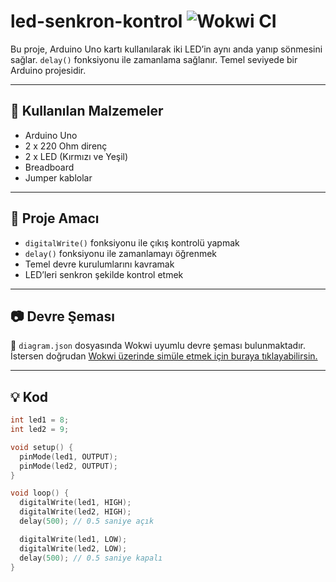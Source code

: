 # led-senkron-kontrol ![Wokwi CI](https://github.com/robotdevre/led_blink/actions/workflows/wokwi.yml/badge.svg)

Bu proje, Arduino Uno kartı kullanılarak iki LED’in aynı anda yanıp sönmesini sağlar. `delay()` fonksiyonu ile zamanlama sağlanır. Temel seviyede bir Arduino projesidir.

---

## 🔧 Kullanılan Malzemeler

- Arduino Uno  
- 2 x 220 Ohm direnç  
- 2 x LED (Kırmızı ve Yeşil)  
- Breadboard  
- Jumper kablolar  

---

## 🎯 Proje Amacı

- `digitalWrite()` fonksiyonu ile çıkış kontrolü yapmak  
- `delay()` fonksiyonu ile zamanlamayı öğrenmek  
- Temel devre kurulumlarını kavramak  
- LED’leri senkron şekilde kontrol etmek  

---

## 📷 Devre Şeması

📁 `diagram.json` dosyasında Wokwi uyumlu devre şeması bulunmaktadır.  
İstersen doğrudan [Wokwi üzerinde simüle etmek için buraya tıklayabilirsin.](https://wokwi.com)

---

## 💡 Kod

```cpp
int led1 = 8;
int led2 = 9;

void setup() {
  pinMode(led1, OUTPUT);
  pinMode(led2, OUTPUT);
}

void loop() {
  digitalWrite(led1, HIGH);
  digitalWrite(led2, HIGH);
  delay(500); // 0.5 saniye açık

  digitalWrite(led1, LOW);
  digitalWrite(led2, LOW);
  delay(500); // 0.5 saniye kapalı
}
